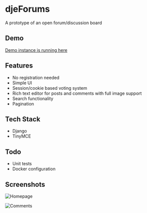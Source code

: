 
# djeForums

A prototype of an open forum/discussion board

## Demo

[Demo instance is running here](https://refocus8176.pythonanywhere.com)

## Features

- No registration needed
- Simple UI
- Session/cookie based voting system
- Rich text editor for posts and comments with full image support
- Search functionality
- Pagination

## Tech Stack

- Django
- TinyMCE

## Todo

- Unit tests
- Docker configuration

## Screenshots

![Homepage](https://i.ibb.co/BV8SzDq/image.png)

![Comments](https://i.ibb.co/nm8M4Wd/image.png)

